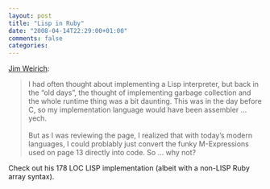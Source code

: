 ```yaml
---
layout: post
title: "Lisp in Ruby"
date: "2008-04-14T22:29:00+01:00"
comments: false
categories: 
---
```


<p><a href="http://onestepback.org/index.cgi/Tech/Ruby/LispInRuby.red">Jim Weirich</a>:</p>

<blockquote>
<p>I had often thought about implementing a Lisp interpreter, but back in the “old days”, the thought of implementing garbage collection and the whole runtime thing was a bit daunting. This was in the day before C, so my implementation language would have been assembler … yech.<br /><br />But as I was reviewing the page, I realized that with today’s modern languages, I could problably just convert the funky M-Expressions used on page 13 directly into code. So … why not?</p>
</blockquote>

<p>Check out his 178 LOC LISP implementation (albeit with a non-LISP Ruby array syntax). </p>


